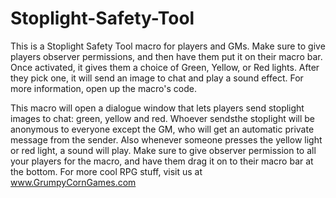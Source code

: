 # Stoplight-Safety-Tool
This is a Stoplight Safety Tool macro for players and GMs. Make sure to give players observer permissions, and then have them put it on their macro bar. Once activated, it gives them a choice of Green, Yellow, or Red lights. After they pick one, it will send an image to chat and play a sound effect.  For more information, open up the macro's code.


This macro will open a dialogue window that lets players send stoplight images to chat: green, yellow and red. Whoever sendsthe stoplight will be anonymous to everyone except the GM, who will get an automatic private message from the sender. Also whenever someone presses the yellow light or red light, a sound will play. Make sure to give observer permission to all your players for the macro, and have them drag it on to their macro bar at the bottom. For more cool RPG stuff, visit us at www.GrumpyCornGames.com
